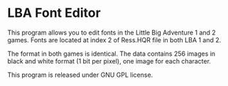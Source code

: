# LBA Font Editor

This program allows you to edit fonts in the Little Big Adventure 1 and 2 games.
Fonts are located at index 2 of Ress.HQR file in both LBA 1 and 2.

The format in both games is identical. The data contains 256 images in black and white format (1 bit per pixel), one image for each character.

This program is released under GNU GPL license.
